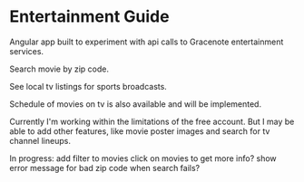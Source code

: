 # Entertainment Guide
Angular app built to experiment with api calls to Gracenote entertainment services.

Search movie by zip code.

See local tv listings for sports broadcasts.

Schedule of movies on tv is also available and will be implemented.

Currently I'm working within the limitations of the free account. But I may be able to add other features, like movie poster images and search for tv channel lineups.

In progress:
add filter to movies
click on movies to get more info?
show error message for bad zip code when search fails?

